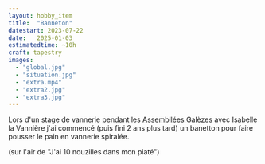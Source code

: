 ```yaml
---
layout: hobby_item
title:  "Banneton"
datestart: 2023-07-22
date:   2025-01-03
estimatedtime: ~10h
craft: tapestry
images:
  - "global.jpg"
  - "situation.jpg"
  - "extra.mp4"
  - "extra2.jpg"
  - "extra3.jpg"
---
```


Lors d'un stage de vannerie pendant les [Assembllées Galèzes](https://assembllees-galezes.bzh/) avec Isabelle la Vannière j'ai commencé (puis fini 2 ans plus tard) un banetton pour faire pousser le pain en vannerie spiralée.

(sur l'air de "J'ai 10 nouzilles dans mon piaté")